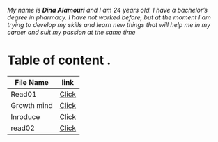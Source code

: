 *My name is **Dina Alamouri** and I am 24 years old. I have a bachelor’s degree in pharmacy. I have not worked before, but at the moment I am trying to develop my skills and learn new things that will help me in my career and suit my passion at the same time*
 
# Table of content .

File Name| link   
---------|-------
Read01| [Click](Read01.md)
Growth mind|[Click](Growthmind.md)
Inroduce | [Click](Inroduce.md)
read02 |[Click](read02.md)